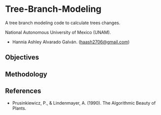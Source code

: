 # Tree-Branch-Modeling
A tree branch modeling code to calculate trees changes.

National Autonomous University of Mexico (UNAM).

* Hannia Ashley Alvarado Galván. (haash2706@gmail.com)

## Objectives

## Methodology

## References

* Prusinkiewicz, P., & Lindenmayer, A. (1990). The Algorithmic Beauty of Plants.
